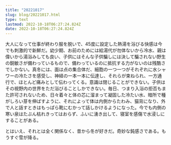 ```yaml
---
title: "20221017"
slug: blog/20221017.html
type: text
lastmod: 2022-10-18T06:27:24.824Z
date: 2022-10-18T06:27:24.824Z
---
```



大人になって仕事が終わり服を脱いで、45度に設定した熱湯を浴びる快感は今でも刺激的で新鮮だ。幼少期、お前のためには給湯代が勿体ないから冷水、親は偉いから湯浴みしても良い、子供にはそんな子供騙しには決して騙されない野生の鋭敏さが備わっているもので、備わっているのに抵抗する力がないのは残酷さでしかない。真冬には、面は点の集合体だ、細胞の一つ一つがそれぞれに水シャワーの冷たさを感受し、神経の一本一本に伝達し、それらが束ねられ、一方通行で、ほとんど痛みとして伝わってくる。意識は閉じることができない。子供はその視野内の世界をただ浴びることしかできない。毎日、つまり入浴の拒否もまた許可されないため、日々着々と体の芯に溜まって凝固した冷たい水、暗所で種がしろい芽を伸ばすように、それによって体は内側からたわみ、猫背になり、外で人と話すときはもっぱら靴にむかって話しかけるようになった。今でも内側の寒い泉はたぶん枯れきってはおらず、ふいに湧き出して、寝室を感傷で水浸しにすることがある。

とはいえ、それとは全く関係なく、昔から冬が好きだ。奇妙な鈍感さである。もうすぐ雪が降る。
